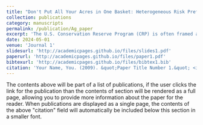 ```yaml
---
title: "Don't Put All Your Acres in One Basket: Heterogeneous Risk Preferences in CRP Participation"
collection: publications
category: manuscripts
permalink: /publication/Ag_paper
excerpt: 'The U.S. Conservation Reserve Program (CRP) is often framed as a conservation initiative, yet it also functions as one of the largest agricultural transfer programs, paying farmers annual rents to retire land from production. Despite the program’s scale, little is known about how farmers weigh this tradeoff or how risk preferences shape their decisions. This paper develops a dynamic land-allocation model to study that decision.'
date: 2024-05-01
venue: 'Journal 1'
slidesurl: 'http://academicpages.github.io/files/slides1.pdf'
paperurl: 'http://academicpages.github.io/files/paper1.pdf'
bibtexurl: 'http://academicpages.github.io/files/bibtex1.bib'
citation: 'Your Name, You. (2009). &quot;Paper Title Number 1.&quot; <i>Journal 1</i>. 1(1).'
---
```

The contents above will be part of a list of publications, if the user clicks the link for the publication than the contents of section will be rendered as a full page, allowing you to provide more information about the paper for the reader. When publications are displayed as a single page, the contents of the above "citation" field will automatically be included below this section in a smaller font.
